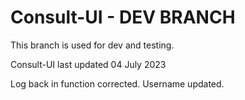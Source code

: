 # Consult-UI - DEV BRANCH

This branch is used for dev and testing.



Consult-UI last updated 04 July 2023


Log back in function corrected.
Username updated.

